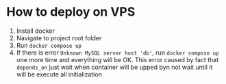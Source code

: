 # How to deploy on VPS

1. Install docker
2. Navigate to project root folder
3. Run `docker compose up`
4. If there is error `Unknown MySQL server host 'db'`, run `docker compose up` one more time and everything will be OK. This error caused by fact that `depends_on` just wait when container will be upped byn not wait until it will be execute all initialization
